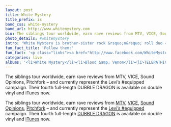 ```yaml
---
layout: post
title: White Mystery
title_prefix: is
band_css: white-mystery
band_url: http://www.whitemystery.com
bio: The siblings tour worldwide, earn rave reviews from MTV, VICE, Sound Opinions, Pitchfork &ndash; and currently represent the Levi&rsquo;s #equipped campaign. Their fourth full-length DUBBLE DRAGON is available on double vinyl and iTunes now.
photo_details: #whitemystery
intro: 'White Mystery is brother-sister rock &rsquo;n&rsquo; roll duo <a href="http://en.wikipedia.org/wiki/Miss_Alex_White">Miss Alex White</a> &amp; <a href="http://www.whitemysteryband.com/2014/02/25/francis-scott-key-white-biography/">Francis Scott Key White</a> from Chicago.'
fun_fact_title: 'Follow them:'
fun_fact: '<p class="links"><a href="http://www.facebook.com/WhiteMysteryBand" target="_blank">on Facebook</a><a href="http://whitemystery.bandcamp.com/" target="_blank">on Bandcamp</a><a href="http://twitter.com/MissAlexWhite" target="_blank">on Twitter</a><a href="http://instagram.com/whitemysteryband" target="_blank">on Instagram</a></p>'
categories: live
albums: '<li>White Mystery</li><li>Blood &amp; Venom</li><li>TELEPATHIC</li><li>DUBBLE DRAGON</li>'
---
```


The siblings tour worldwide, earn rave reviews from MTV, VICE, Sound Opinions, Pitchfork &ndash; and currently represent the Levi&rsquo;s #equipped campaign. Their fourth full-length DUBBLE DRAGON is available on double vinyl and iTunes now.

The siblings tour worldwide, earn rave reviews from <a href="http://www.mtv.com/artists/white-mystery/" target="_blank">MTV</a>, <a href="http://noisey.vice.com/ja/blog/white-mystery-premieres-their-toxic-sugar-music-video" target="_blank">VICE</a>, <a href="http://www.wbez.org/story/wbez-blog/white-mystery-performs-sound-opinions" target="_blank">Sound Opinions</a>, <a href="http://pitchfork.com/tv/33-station-to-station/995-white-mystery/" target="_blank">Pitchfork</a> &ndash; and currently represent the <a href="http://www.whitemysteryband.com/2014/03/18/levis-equipped-white-mystery/" target="_blank">Levi&rsquo;s #equipped</a> campaign. Their fourth full-length <a href="http://whitemysteryband.storenvy.com/collections/20071-all-products/products/5239060-vinyl-dubble-dragon" target="_blank">DUBBLE DRAGON</a> is available on double vinyl and <a href="https://itunes.apple.com/us/artist/white-mystery/id361115862" target="_blank">iTunes</a> now.